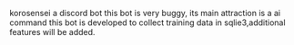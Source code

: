 korosensei a discord bot
this bot is very buggy,
its main attraction is a ai command this bot is developed to collect training data in sqlie3,additional features will be added.

